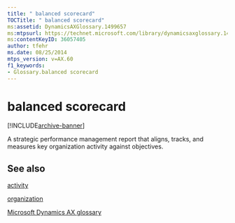 ```yaml
---
title: " balanced scorecard"
TOCTitle: " balanced scorecard"
ms:assetid: DynamicsAXGlossary.1499657
ms:mtpsurl: https://technet.microsoft.com/library/dynamicsaxglossary.1499657(v=AX.60)
ms:contentKeyID: 36057405
author: tfehr
ms.date: 08/25/2014
mtps_version: v=AX.60
f1_keywords:
- Glossary.balanced scorecard
---
```


# balanced scorecard


[!INCLUDE[archive-banner](includes/archive-banner.md)]

A strategic performance management report that aligns, tracks, and measures key organization activity against objectives.

## See also

[activity](activity.md)

[organization](organization.md)

[Microsoft Dynamics AX glossary](glossary/microsoft-dynamics-ax-glossary.md)

  


